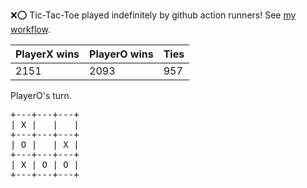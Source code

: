 :x::o: Tic-Tac-Toe played indefinitely by github action runners! See [my workflow](.github/workflows/play.yaml).

|PlayerX wins|PlayerO wins|Ties|
|-|-|-|
|2151|2093|957|

PlayerO's turn.

<pre>
+---+---+---+
| X |   |   |
+---+---+---+
| O |   | X |
+---+---+---+
| X | O | O |
+---+---+---+
</pre>
